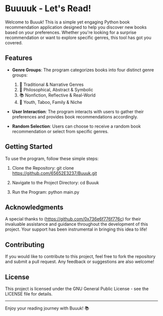 # Buuuuk - Let's Read!

Welcome to Buuuk! This is a simple yet engaging Python book recommendation application designed to help you discover new books based on your preferences. Whether you're looking for a surprise recommendation or want to explore specific genres, this tool has got you covered.

## Features

- **Genre Groups**: The program categorizes books into four distinct genre groups:
  1. 📘 Traditional & Narrative Genres
  2. 🧠 Philosophical, Abstract & Symbolic
  3. 📚 Nonfiction, Reflective & Real-World
  4. 👧 Youth, Taboo, Family & Niche

- **User Interaction**: The program interacts with users to gather their preferences and provides book recommendations accordingly.

- **Random Selection**: Users can choose to receive a random book recommendation or select from specific genres.

## Getting Started

To use the program, follow these simple steps:

1. Clone the Repository:
   git clone https://github.com/65652E3237/Buuuk.git

2. Navigate to the Project Directory:
   cd Buuuk

3. Run the Program:
   python main.py

## Acknowledgments

A special thanks to <TechSnowOwl>(https://github.com/0x736e6f776f776c) for their invaluable assistance and guidance throughout the development of this project. Your support has been instrumental in bringing this idea to life!

## Contributing

If you would like to contribute to this project, feel free to fork the repository and submit a pull request. Any feedback or suggestions are also welcome!

## License

This project is licensed under the GNU General Public License - see the LICENSE file for details.

---

Enjoy your reading journey with Buuuk! 📚
